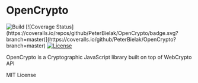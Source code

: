# OpenCrypto
<img src="https://img.shields.io/wercker/ci/wercker/docs.svg" alt="Build">
[![Coverage Status](https://coveralls.io/repos/github/PeterBielak/OpenCrypto/badge.svg?branch=master)](https://coveralls.io/github/PeterBielak/OpenCrypto?branch=master)
<a href="https://en.wikipedia.org/wiki/MIT_License"><img src="https://img.shields.io/github/license/mashape/apistatus.svg" alt="License"></a>

OpenCrypto is a Cryptographic JavaScript library built on top of WebCrypto API

MIT License
